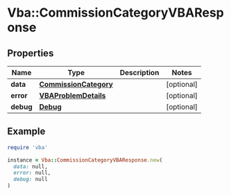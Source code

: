 # Vba::CommissionCategoryVBAResponse

## Properties

| Name | Type | Description | Notes |
| ---- | ---- | ----------- | ----- |
| **data** | [**CommissionCategory**](CommissionCategory.md) |  | [optional] |
| **error** | [**VBAProblemDetails**](VBAProblemDetails.md) |  | [optional] |
| **debug** | [**Debug**](Debug.md) |  | [optional] |

## Example

```ruby
require 'vba'

instance = Vba::CommissionCategoryVBAResponse.new(
  data: null,
  error: null,
  debug: null
)
```

